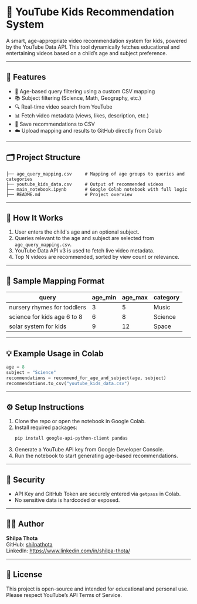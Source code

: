 # 🎥 YouTube Kids Recommendation System

A smart, age-appropriate video recommendation system for kids, powered by the YouTube Data API. This tool dynamically fetches educational and entertaining videos based on a child’s age and subject preference.

---

## 📌 Features

- 🎯 Age-based query filtering using a custom CSV mapping
- 📚 Subject filtering (Science, Math, Geography, etc.)
- 🔍 Real-time video search from YouTube
- 📊 Fetch video metadata (views, likes, description, etc.)
- 💾 Save recommendations to CSV
- ☁️ Upload mapping and results to GitHub directly from Colab

---

## 🗂️ Project Structure

```
├── age_query_mapping.csv     # Mapping of age groups to queries and categories
├── youtube_kids_data.csv     # Output of recommended videos
├── main_notebook.ipynb       # Google Colab notebook with full logic
├── README.md                 # Project overview
```

---

## 🧠 How It Works

1. User enters the child's age and an optional subject.
2. Queries relevant to the age and subject are selected from `age_query_mapping.csv`.
3. YouTube Data API v3 is used to fetch live video metadata.
4. Top N videos are recommended, sorted by view count or relevance.

---

## 📁 Sample Mapping Format

| query                          | age_min | age_max | category     |
|-------------------------------|---------|---------|--------------|
| nursery rhymes for toddlers   | 3       | 5       | Music        |
| science for kids age 6 to 8   | 6       | 8       | Science      |
| solar system for kids         | 9       | 12      | Space        |

---

## 💡 Example Usage in Colab

```python
age = 8
subject = "Science"
recommendations = recommend_for_age_and_subject(age, subject)
recommendations.to_csv("youtube_kids_data.csv")
```

---

## ⚙️ Setup Instructions

1. Clone the repo or open the notebook in Google Colab.
2. Install required packages:
   ```bash
   pip install google-api-python-client pandas
   ```
3. Generate a YouTube API key from Google Developer Console.
4. Run the notebook to start generating age-based recommendations.

---

## 🔐 Security

- API Key and GitHub Token are securely entered via `getpass` in Colab.
- No sensitive data is hardcoded or exposed.

---

## 🙋‍♂️ Author

**Shilpa Thota**  
GitHub: [shilpathota](https://github.com/shilpathota)  
LinkedIn: https://www.linkedin.com/in/shilpa-thota/

---

## 📄 License

This project is open-source and intended for educational and personal use.  
Please respect YouTube’s API Terms of Service.
